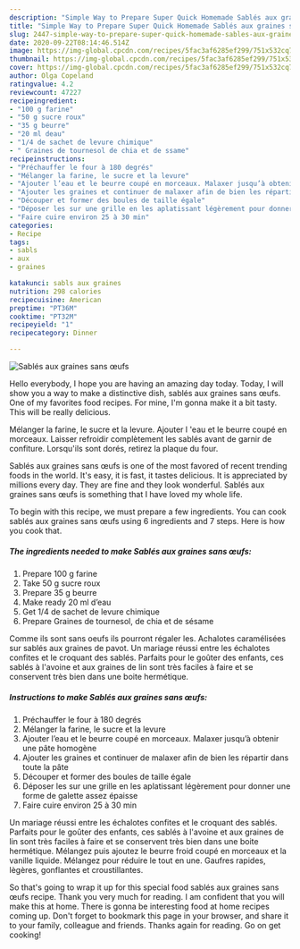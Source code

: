 ```yaml
---
description: "Simple Way to Prepare Super Quick Homemade Sablés aux graines sans œufs"
title: "Simple Way to Prepare Super Quick Homemade Sablés aux graines sans œufs"
slug: 2447-simple-way-to-prepare-super-quick-homemade-sables-aux-graines-sans-oufs
date: 2020-09-22T08:14:46.514Z
image: https://img-global.cpcdn.com/recipes/5fac3af6285ef299/751x532cq70/sables-aux-graines-sans-oeufs-photo-principale-de-la-recette.jpg
thumbnail: https://img-global.cpcdn.com/recipes/5fac3af6285ef299/751x532cq70/sables-aux-graines-sans-oeufs-photo-principale-de-la-recette.jpg
cover: https://img-global.cpcdn.com/recipes/5fac3af6285ef299/751x532cq70/sables-aux-graines-sans-oeufs-photo-principale-de-la-recette.jpg
author: Olga Copeland
ratingvalue: 4.2
reviewcount: 47227
recipeingredient:
- "100 g farine"
- "50 g sucre roux"
- "35 g beurre"
- "20 ml deau"
- "1/4 de sachet de levure chimique"
- " Graines de tournesol de chia et de ssame"
recipeinstructions:
- "Préchauffer le four à 180 degrés"
- "Mélanger la farine, le sucre et la levure"
- "Ajouter l’eau et le beurre coupé en morceaux. Malaxer jusqu’à obtenir une pâte homogène"
- "Ajouter les graines et continuer de malaxer afin de bien les répartir dans toute la pâte"
- "Découper et former des boules de taille égale"
- "Déposer les sur une grille en les aplatissant légèrement pour donner une forme de galette assez épaisse"
- "Faire cuire environ 25 à 30 min"
categories:
- Recipe
tags:
- sabls
- aux
- graines

katakunci: sabls aux graines 
nutrition: 298 calories
recipecuisine: American
preptime: "PT36M"
cooktime: "PT32M"
recipeyield: "1"
recipecategory: Dinner

---
```



![Sablés aux graines sans œufs](https://img-global.cpcdn.com/recipes/5fac3af6285ef299/751x532cq70/sables-aux-graines-sans-oeufs-photo-principale-de-la-recette.jpg)

Hello everybody, I hope you are having an amazing day today. Today, I will show you a way to make a distinctive dish, sablés aux graines sans œufs. One of my favorites food recipes. For mine, I'm gonna make it a bit tasty. This will be really delicious.

Mélanger la farine, le sucre et la levure. Ajouter l &#39;eau et le beurre coupé en morceaux. Laisser refroidir complètement les sablés avant de garnir de confiture. Lorsqu&#39;ils sont dorés, retirez la plaque du four.

Sablés aux graines sans œufs is one of the most favored of recent trending foods in the world. It's easy, it is fast, it tastes delicious. It is appreciated by millions every day. They are fine and they look wonderful. Sablés aux graines sans œufs is something that I have loved my whole life.


To begin with this recipe, we must prepare a few ingredients. You can cook sablés aux graines sans œufs using 6 ingredients and 7 steps. Here is how you cook that.

<!--inarticleads1-->

##### The ingredients needed to make Sablés aux graines sans œufs:

1. Prepare 100 g farine
1. Take 50 g sucre roux
1. Prepare 35 g beurre
1. Make ready 20 ml d’eau
1. Get 1/4 de sachet de levure chimique
1. Prepare  Graines de tournesol, de chia et de sésame


Comme ils sont sans oeufs ils pourront régaler les. Achalotes caramélisées sur sablés aux graines de pavot. Un mariage réussi entre les échalotes confites et le croquant des sablés. Parfaits pour le goûter des enfants, ces sablés à l&#39;avoine et aux graines de lin sont très faciles à faire et se conservent très bien dans une boite hermétique. 

<!--inarticleads2-->

##### Instructions to make Sablés aux graines sans œufs:

1. Préchauffer le four à 180 degrés
1. Mélanger la farine, le sucre et la levure
1. Ajouter l’eau et le beurre coupé en morceaux. Malaxer jusqu’à obtenir une pâte homogène
1. Ajouter les graines et continuer de malaxer afin de bien les répartir dans toute la pâte
1. Découper et former des boules de taille égale
1. Déposer les sur une grille en les aplatissant légèrement pour donner une forme de galette assez épaisse
1. Faire cuire environ 25 à 30 min


Un mariage réussi entre les échalotes confites et le croquant des sablés. Parfaits pour le goûter des enfants, ces sablés à l&#39;avoine et aux graines de lin sont très faciles à faire et se conservent très bien dans une boite hermétique. Mélangez puis ajoutez le beurre froid coupé en morceaux et la vanille liquide. Mélangez pour réduire le tout en une. Gaufres rapides, lègères, gonflantes et croustillantes. 

So that's going to wrap it up for this special food sablés aux graines sans œufs recipe. Thank you very much for reading. I am confident that you will make this at home. There is gonna be interesting food at home recipes coming up. Don't forget to bookmark this page in your browser, and share it to your family, colleague and friends. Thanks again for reading. Go on get cooking!

